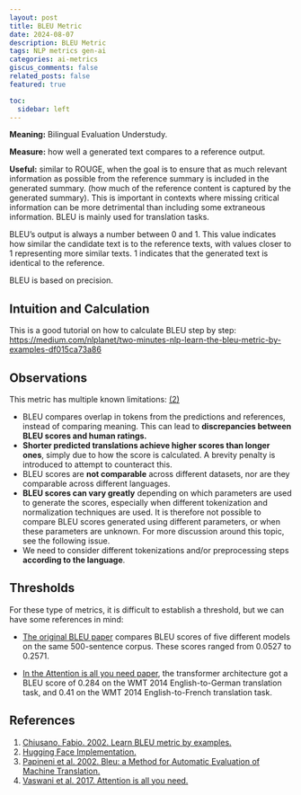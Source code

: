 ```yaml
---
layout: post
title: BLEU Metric
date: 2024-08-07
description: BLEU Metric
tags: NLP metrics gen-ai
categories: ai-metrics
giscus_comments: false
related_posts: false
featured: true

toc:
  sidebar: left
---
```


**Meaning:** Bilingual Evaluation Understudy.

**Measure:** how well a generated text compares to a reference output.

**Useful:** similar to ROUGE, when the goal is to ensure that as much relevant information as possible from the reference summary is included in the generated summary. (how much of the reference content is captured by the generated summary). This is important in contexts where missing critical information can be more detrimental than including some extraneous information. BLEU is mainly used for translation tasks.

BLEU’s output is always a number between 0 and 1. This value indicates how similar the candidate text is to the reference texts, with values closer to 1 representing more similar texts. 1 indicates that the generated text is identical to the reference.

BLEU is based on precision.

## Intuition and Calculation

This is a good tutorial on how to calculate BLEU step by step:
<a href="https://medium.com/nlplanet/two-minutes-nlp-learn-the-bleu-metric-by-examples-df015ca73a86">https://medium.com/nlplanet/two-minutes-nlp-learn-the-bleu-metric-by-examples-df015ca73a86</a>

## Observations

This metric has multiple known limitations: <a href="https://huggingface.co/spaces/evaluate-metric/bleu">(2)</a>

* BLEU compares overlap in tokens from the predictions and references, instead of comparing meaning. This can lead to **discrepancies between BLEU scores and human ratings.**
* **Shorter predicted translations achieve higher scores than longer ones**, simply due to how the score is calculated. A brevity penalty is introduced to attempt to counteract this.
* BLEU scores are **not comparable** across different datasets, nor are they comparable across different languages.
* **BLEU scores can vary greatly** depending on which parameters are used to generate the scores, especially when different tokenization and normalization techniques are used. It is therefore not possible to compare BLEU scores generated using different parameters, or when these parameters are unknown. For more discussion around this topic, see the following issue.
* We need to consider different tokenizations and/or preprocessing steps **according to the language**.

## Thresholds

For these type of metrics, it is difficult to establish a threshold, but we can have some references in mind:

* <a href="https://aclanthology.org/P02-1040/">The original BLEU paper</a> compares BLEU scores of five different models on the same 500-sentence corpus. These scores ranged from 0.0527 to 0.2571.

* <a href="https://proceedings.neurips.cc/paper/2017/file/3f5ee243547dee91fbd053c1c4a845aa-Paper.pdf">In the Attention is all you need paper</a>, the transformer architecture got a BLEU score of 0.284 on the WMT 2014 English-to-German translation task, and 0.41 on the WMT 2014 English-to-French translation task.


## References

1. <a href="https://medium.com/nlplanet/two-minutes-nlp-learn-the-bleu-metric-by-examples-df015ca73a86">Chiusano, Fabio. 2002. Learn BLEU metric by examples.</a>
2. <a href="https://huggingface.co/spaces/evaluate-metric/bleu">Hugging Face Implementation.</a>
3. <a href="https://aclanthology.org/P02-1040/">Papineni et al. 2002. Bleu: a Method for Automatic Evaluation of Machine Translation.</a>
4. <a href="https://proceedings.neurips.cc/paper/2017/file/3f5ee243547dee91fbd053c1c4a845aa-Paper.pdf">Vaswani et al. 2017. Attention is all you need.</a>